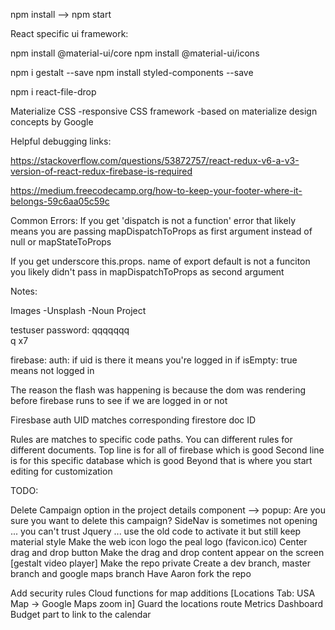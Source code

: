 npm install --> npm start

React specific ui framework:

npm install @material-ui/core
npm install @material-ui/icons


npm i gestalt --save
npm install styled-components --save


npm i react-file-drop


Materialize CSS
-responsive CSS framework
-based on materialize design concepts by Google

Helpful debugging links:

https://stackoverflow.com/questions/53872757/react-redux-v6-a-v3-version-of-react-redux-firebase-is-required

https://medium.freecodecamp.org/how-to-keep-your-footer-where-it-belongs-59c6aa05c59c

Common Errors:
If you get 'dispatch is not a function' error that likely means you are passing mapDispatchToProps as first argument instead of null or mapStateToProps

If you get underscore this.props. name of export default is not a funciton you likely didn't pass in mapDispatchToProps as second argument


Notes:

Images
-Unsplash
-Noun Project

testuser password: qqqqqqq  
q x7

firebase: auth: if uid is there it means you're logged in
  if isEmpty: true means not logged in

The reason the flash was happening is because the dom was rendering before firebase runs to see if we are logged in or not

Firesbase auth UID matches corresponding firestore doc ID

Rules are matches to specific code paths. You can different rules for different documents.
  Top line is for all of firebase which is good
  Second line is for this specific database which is good
  Beyond that is where you start editing for customization



TODO:

Delete Campaign option in the project details component --> popup: Are you sure you want to delete this campaign?
SideNav is sometimes not opening ... you can't trust Jquery ... use the old code to activate it but still keep material style 
Make the web icon logo the peal logo (favicon.ico)
Center drag and drop button
Make the drag and drop content appear on the screen [gestalt video player]
Make the repo private
Create a dev branch, master branch and google maps branch
Have Aaron fork the repo





Add security rules
Cloud functions for map additions [Locations Tab: USA Map -> Google Maps zoom in]
  Guard the locations route
Metrics Dashboard
Budget part to link to the calendar
